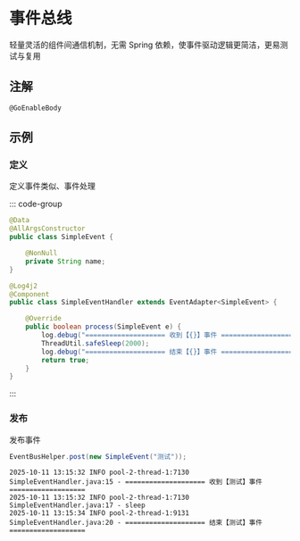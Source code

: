 # 事件总线

轻量灵活的组件间通信机制，无需 Spring 依赖，使事件驱动逻辑更简洁，更易测试与复用

## 注解

`@GoEnableBody`

## 示例

### 定义

定义事件类似、事件处理

::: code-group

```java [SimpleEvent.java]
@Data
@AllArgsConstructor
public class SimpleEvent {

    @NonNull
    private String name;
}

```

```java [SimpleEventHandler.java]
@Log4j2
@Component
public class SimpleEventHandler extends EventAdapter<SimpleEvent> {

    @Override
    public boolean process(SimpleEvent e) {
        log.debug("==================== 收到【{}】事件 ===================", e.getName());
        ThreadUtil.safeSleep(2000);
        log.debug("==================== 结束【{}】事件 ===================", e.getName());
        return true;
    }
}
```

:::

### 发布

发布事件

```java
EventBusHelper.post(new SimpleEvent("测试"));
```

```log
2025-10-11 13:15:32 INFO pool-2-thread-1:7130 SimpleEventHandler.java:15 - ==================== 收到【测试】事件 ===================
2025-10-11 13:15:32 INFO pool-2-thread-1:7130 SimpleEventHandler.java:17 - sleep
2025-10-11 13:15:34 INFO pool-2-thread-1:9131 SimpleEventHandler.java:20 - ==================== 结束【测试】事件 ===================
```
